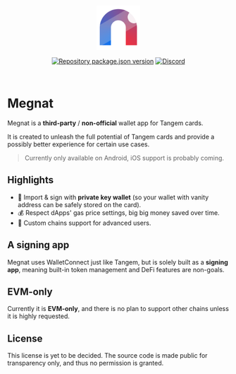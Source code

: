<p align="center">
  <a href="https://megnat.app"><img src="assets/images/compact-icon.png" alt="Megnat" width="100" /></a>
</p>
<p align="center">
  <a href="https://github.com/vilicvane/megnat/blob/master/package.json"><img src="https://img.shields.io/github/package-json/v/vilicvane/megnat?color=%230969da&label=repo&style=flat-square" alt="Repository package.json version" /></a>
  <a href="https://discord.gg/mEFzC6JRNg"><img src="https://img.shields.io/badge/chat-discord-5662f6?style=flat-square" alt="Discord" /></a>
</p>
<br />

# Megnat

Megnat is a **third-party** / **non-official** wallet app for Tangem cards.

It is created to unleash the full potential of Tangem cards and provide a possibly better experience for certain use cases.

> Currently only available on Android, iOS support is probably coming.

## Highlights

- 🔑 Import & sign with **private key wallet** (so your wallet with vanity address can be safely stored on the card).
- 💰 Respect dApps' gas price settings, big big money saved over time.
- 🔌 Custom chains support for advanced users.

## A signing app

Megnat uses WalletConnect just like Tangem, but is solely built as a **signing app**, meaning built-in token management and DeFi features are non-goals.

## EVM-only

Currently it is **EVM-only**, and there is no plan to support other chains unless it is highly requested.

## License

This license is yet to be decided. The source code is made public for transparency only, and thus no permission is granted.
